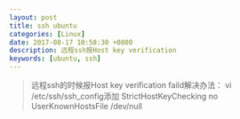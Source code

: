 ```yaml
---
layout: post
title: ssh ubuntu
categories: [Linux]
date: 2017-08-17 10:58:30 +0800
description: 远程ssh报Host key verification
keywords: [ubuntu, ssh]
---
```


>远程ssh的时候报Host key verification faild解决办法：
vi /etc/ssh/ssh_config添加
StrictHostKeyChecking no
UserKnownHostsFile /dev/null
